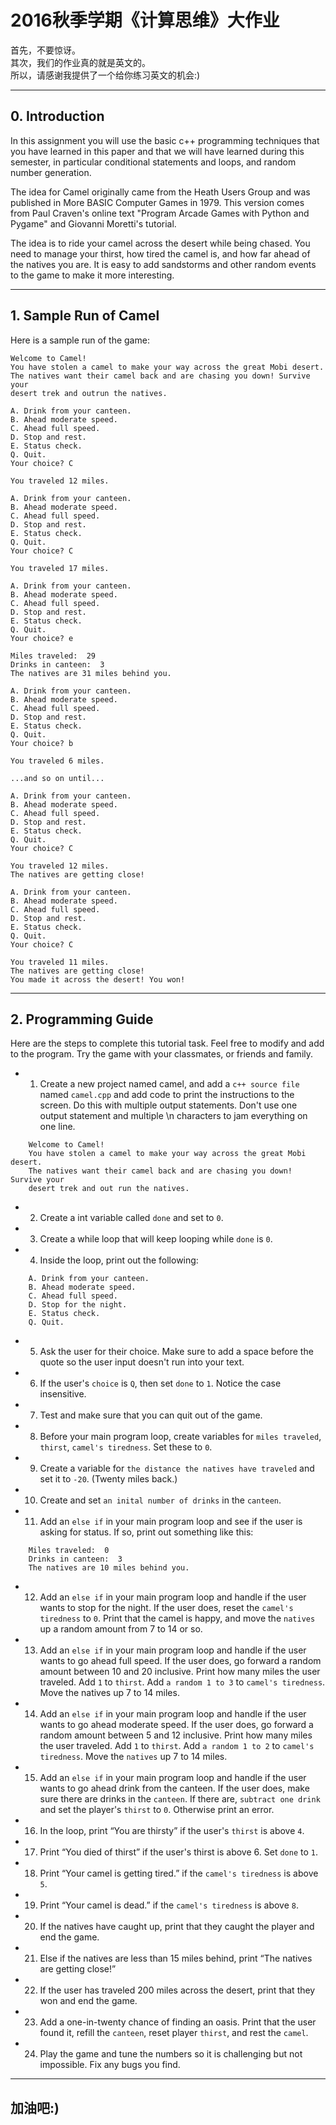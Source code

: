 # 2016秋季学期《计算思维》大作业

首先，不要惊讶。  
其次，我们的作业真的就是英文的。  
所以，请感谢我提供了一个给你练习英文的机会:)  

----
## 0. Introduction
In this assignment you will use the basic c++ programming techniques that you have learned in this paper and that we will have learned during this semester, in particular conditional statements and loops, and random number generation.

The idea for Camel originally came from the Heath Users Group and was published in More BASIC Computer Games in 1979. This version comes from Paul Craven's online text "Program Arcade Games with Python and Pygame" and Giovanni Moretti's tutorial.

The idea is to ride your camel across the desert while being chased. You need to manage your thirst, how tired the camel is, and how far ahead of the natives you are. It is easy to add sandstorms and other random events to the game to make it more interesting.

----
## 1. Sample Run of Camel

Here is a sample run of the game:

```
Welcome to Camel!
You have stolen a camel to make your way across the great Mobi desert.
The natives want their camel back and are chasing you down! Survive your
desert trek and outrun the natives.

A. Drink from your canteen.
B. Ahead moderate speed.
C. Ahead full speed.
D. Stop and rest.
E. Status check.
Q. Quit.
Your choice? C

You traveled 12 miles.

A. Drink from your canteen.
B. Ahead moderate speed.
C. Ahead full speed.
D. Stop and rest.
E. Status check.
Q. Quit.
Your choice? C

You traveled 17 miles.

A. Drink from your canteen.
B. Ahead moderate speed.
C. Ahead full speed.
D. Stop and rest.
E. Status check.
Q. Quit.
Your choice? e

Miles traveled:  29
Drinks in canteen:  3
The natives are 31 miles behind you.

A. Drink from your canteen.
B. Ahead moderate speed.
C. Ahead full speed.
D. Stop and rest.
E. Status check.
Q. Quit.
Your choice? b

You traveled 6 miles.

...and so on until...

A. Drink from your canteen.
B. Ahead moderate speed.
C. Ahead full speed.
D. Stop and rest.
E. Status check.
Q. Quit.
Your choice? C

You traveled 12 miles.
The natives are getting close!

A. Drink from your canteen.
B. Ahead moderate speed.
C. Ahead full speed.
D. Stop and rest.
E. Status check.
Q. Quit.
Your choice? C

You traveled 11 miles.
The natives are getting close!
You made it across the desert! You won!
```

----
## 2. Programming Guide

Here are the steps to complete this tutorial task. Feel free to modify and add to the program. Try the game with your classmates, or friends and family.  

- 01. Create a new project named camel, and add a `c++ source file` named `camel.cpp` and add code to print the instructions to the screen. Do this with multiple output statements. Don't use one output statement and multiple \n characters to jam everything on one line.  
```
    Welcome to Camel!
    You have stolen a camel to make your way across the great Mobi desert.
    The natives want their camel back and are chasing you down! Survive your
    desert trek and out run the natives.
```
- 02. Create a int variable called `done` and set to `0`.  
- 03. Create a while loop that will keep looping while `done` is `0`.  
- 04. Inside the loop, print out the following:  
```
    A. Drink from your canteen.
    B. Ahead moderate speed.
    C. Ahead full speed.
    D. Stop for the night.
    E. Status check.
    Q. Quit.
```
- 05. Ask the user for their choice. Make sure to add a space before the quote so the user input doesn't run into your text.  
- 06. If the user's `choice` is `Q`, then set `done` to `1`. Notice the case insensitive.  
- 07. Test and make sure that you can quit out of the game.  
- 08. Before your main program loop, create variables for `miles traveled`, `thirst`, `camel's tiredness`. Set these to `0`.  
- 09. Create a variable for `the distance the natives have traveled` and set it to `-20`. (Twenty miles back.)  
- 10. Create and set `an inital number of drinks` in the `canteen`.  
- 11. Add an `else if` in your main program loop and see if the user is asking for status. If so, print out something like this:  
```
    Miles traveled:  0
    Drinks in canteen:  3
    The natives are 10 miles behind you.
```
- 12. Add an `else if` in your main program loop and handle if the user wants to stop for the night. If the user does, reset the `camel's tiredness` to `0`. Print that the camel is happy, and move the `natives` up a random amount from 7 to 14 or so.  
- 13. Add an `else if` in your main program loop and handle if the user wants to go ahead full speed. If the user does, go forward a random amount between 10 and 20 inclusive. Print how many miles the user traveled. Add `1` to `thirst`. Add `a random 1 to 3` to `camel's tiredness`. Move the natives up 7 to 14 miles.  
- 14. Add an `else if` in your main program loop and handle if the user wants to go ahead moderate speed. If the user does, go forward a random amount between 5 and 12 inclusive. Print how many miles the user traveled. Add `1` to `thirst`. Add `a random 1 to 2` to `camel's tiredness`. Move the `natives` up 7 to 14 miles.  
- 15. Add an `else if` in your main program loop and handle if the user wants to go ahead drink from the canteen. If the user does, make sure there are drinks in the `canteen`. If there are, `subtract one drink` and set the player's `thirst` to `0`. Otherwise print an error.  
- 16. In the loop, print “You are thirsty” if the user's `thirst` is above `4`.  
- 17. Print “You died of thirst” if the user's thirst is above 6. Set `done` to `1`.  
- 18. Print “Your camel is getting tired.” if the `camel's tiredness` is above `5`.  
- 19. Print “Your camel is dead.” if the `camel's tiredness` is above `8`.  
- 20. If the natives have caught up, print that they caught the player and end the game.  
- 21. Else if the natives are less than 15 miles behind, print “The natives are getting close!”  
- 22. If the user has traveled 200 miles across the desert, print that they won and end the game.  
- 23. Add a one-in-twenty chance of finding an oasis. Print that the user found it, refill the `canteen`, reset player `thirst`, and rest the `camel`.  
- 24. Play the game and tune the numbers so it is challenging but not impossible. Fix any bugs you find.  

----
## 加油吧:)